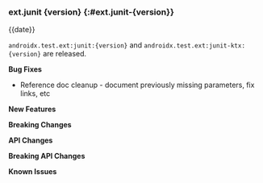 ### ext.junit {version} {:#ext.junit-{version}}

{{date}}

`androidx.test.ext:junit:{version}` and `androidx.test.ext:junit-ktx:{version}` are released.

**Bug Fixes**

* Reference doc cleanup - document previously missing parameters, fix links, etc

**New Features**

**Breaking Changes**

**API Changes**

**Breaking API Changes**

**Known Issues**
